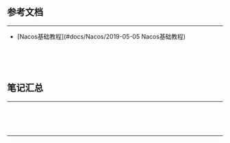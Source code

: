 ## 参考文档

---

* [Nacos基础教程](#docs/Nacos/2019-05-05 Nacos基础教程)



<br/><br/><br/>



## 笔记汇总

---





<br/><br/><br/>

---

